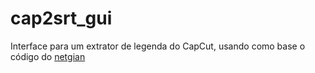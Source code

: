 # cap2srt_gui
Interface para um extrator de legenda do CapCut, usando como base o código do [netgian](https://github.com/netgian/capcut2srt.git)
